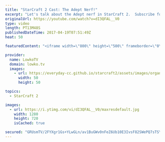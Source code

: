 ```yaml
---
title: "StarCraft 2 Cast: The Adept Nerf!"
excerpt: "Let's talk about the Adept nerf in StarCraft 2.  Subscribe for more videos: http://lowko.tv/youtube The Crescent Moon Strategy: https://goo.gl/Rs8Qw6  In this professional match of Protoss vs Terran between Neeb and aLive we see a perfect display of the strengths of Adept Phoenix, a relatively new strategy"
originalUrl: https://youtube.com/watch?v=dI3QFAL__V0
type: video
length: PT13M48S
publishedDateTime: 2017-04-19T07:51:49Z
heat: 50

featuredContent: "<iframe width=\"800\" height=\"500\" frameborder=\"0\" src=\"https://www.youtube.com/embed/dI3QFAL__V0\" allow=\"accelerometer; autoplay; encrypted-media; gyroscope; picture-in-picture\" allowfullscreen></iframe>"

provider:
  name: LowkoTV
  domain: lowko.tv
  images:
    - url: https://everyday-cc.github.io/starcraft2/assets/images/organizations/lowko.tv-50x50.jpg
      width: 50
      height: 50

topics:
  - StarCraft 2

images:
  - url: https://i.ytimg.com/vi/dI3QFAL__V0/maxresdefault.jpg
    width: 1280
    height: 720
    isCached: true

secured: "GRUsmTV/2FYXgr1Gs+YLwGLn/av1BuGWv0nFeZ6Ub10E3IvsF82SWePQ7sTSYyNVGsOM+/roakEzCMgSQRr3SwNdxrofgKMktltsKhrx++nxWRVt6ERpMouixuvMuCzfCf2uVoMkomizFTUvD7BH9aN9zotZjF85ITeE6RYOo5nBqkyxNeLGvNEb1fv2vCxXK02A2y+hal+ivF05Ba6VDmLRYiXcv3RS0bk0290ilw+HIJp8CjCFKaSK8fKVuiYdXRz4fYV0GIBm6nxUiDwGsWujH0Re6p9bHANTtlVe7DndQVCN0GFA9yadBsKuBal07BO/eDN/brOXiRSFnCLgR21h6G+Ax9A+m7GU4gp0+2FzfLYjzxea36ijWpnUy5xmqK/9p4qf9DOpRVk9V0WyNU5gSPNpv4Nu4A4tq7HP5w8=;qgK5sIEjRy2FA9VEcSzynw=="
---
```


